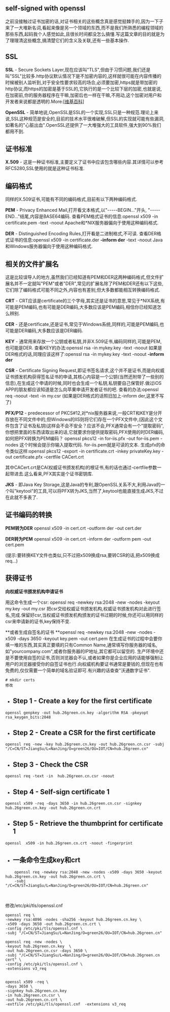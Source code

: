 ## self-signed with openssl



之前没接触过证书加密的话,对证书相关的这些概念真是感觉挺棘手的,因为一下子来了一大堆新名词,看起来像是另一个领域的东西,而不是我们所熟悉的编程领域的那些东西,起码我个人感觉如此,且很长时间都没怎么搞懂.写这篇文章的目的就是为了理理清这些概念,搞清楚它们的含义及关联,还有一些基本操作.

## SSL

**SSL** - Secure Sockets Layer,现在应该叫"TLS",但由于习惯问题,我们还是叫"SSL"比较多.http协议默认情况下是不加密内容的,这样就很可能在内容传播的时候被别人监听到,对于安全性要求较高的场合,必须要加密,https就是带加密的http协议,而https的加密是基于SSL的,它执行的是一个比较下层的加密,也就是说,在加密前,你的服务器程序在干嘛,加密后也一样在干嘛,不用动,这个加密对用户和开发者来说都是透明的.More:[[维基百科](http://en.wikipedia.org/wiki/Transport_Layer_Security)]

**OpenSSL** - 简单地说,OpenSSL是SSL的一个实现,SSL只是一种规范.理论上来说,SSL这种规范是安全的,目前的技术水平很难破解,但SSL的实现就可能有些漏洞,如著名的"心脏出血".OpenSSL还提供了一大堆强大的工具软件,强大到90%我们都用不到.

## 证书标准

**X.509** - 这是一种证书标准,主要定义了证书中应该包含哪些内容.其详情可以参考RFC5280,SSL使用的就是这种证书标准.

## 编码格式

同样的X.509证书,可能有不同的编码格式,目前有以下两种编码格式.

**PEM** - Privacy Enhanced Mail,打开看文本格式,以"-----BEGIN..."开头, "-----END..."结尾,内容是BASE64编码.
查看PEM格式证书的信息:openssl x509 -in certificate.pem -text -noout
Apache和*NIX服务器偏向于使用这种编码格式.

**DER** - Distinguished Encoding Rules,打开看是二进制格式,不可读.
查看DER格式证书的信息:openssl x509 -in certificate.der **-inform der** -text -noout
Java和Windows服务器偏向于使用这种编码格式.

## 相关的文件扩展名

这是比较误导人的地方,虽然我们已经知道有PEM和DER这两种编码格式,但文件扩展名并不一定就叫"PEM"或者"DER",常见的扩展名除了PEM和DER还有以下这些,它们除了编码格式可能不同之外,内容也有差别,但大多数都能相互转换编码格式.

**CRT** - CRT应该是certificate的三个字母,其实还是证书的意思,常见于*NIX系统,有可能是PEM编码,也有可能是DER编码,大多数应该是PEM编码,相信你已经知道怎么辨别.

**CER** - 还是certificate,还是证书,常见于Windows系统,同样的,可能是PEM编码,也可能是DER编码,大多数应该是DER编码.

**KEY** - 通常用来存放一个公钥或者私钥,并非X.509证书,编码同样的,可能是PEM,也可能是DER.
查看KEY的办法:openssl rsa -in mykey.key -text -noout
如果是DER格式的话,同理应该这样了:openssl rsa -in mykey.key -text -noout **-inform der**

**CSR** - Certificate Signing Request,即证书签名请求,这个并不是证书,而是向权威证书颁发机构获得签名证书的申请,其核心内容是一个公钥(当然还附带了一些别的信息),在生成这个申请的时候,同时也会生成一个私钥,私钥要自己保管好.做过iOS APP的朋友都应该知道是怎么向苹果申请开发者证书的吧.
查看的办法:openssl req -noout -text -in my.csr (如果是DER格式的话照旧加上-inform der,这里不写了)

**PFX/P12** - predecessor of PKCS#12,对*nix服务器来说,一般CRT和KEY是分开存放在不同文件中的,但Windows的IIS则将它们存在一个PFX文件中,(因此这个文件包含了证书及私钥)这样会不会不安全？应该不会,PFX通常会有一个"提取密码",你想把里面的东西读取出来的话,它就要求你提供提取密码,PFX使用的时DER编码,如何把PFX转换为PEM编码？
openssl pkcs12 -in for-iis.pfx -out for-iis.pem -nodes
这个时候会提示你输入提取代码. for-iis.pem就是可读的文本.
生成pfx的命令类似这样:openssl pkcs12 -export -in certificate.crt -inkey privateKey.key -out certificate.pfx -certfile CACert.crt

其中CACert.crt是CA(权威证书颁发机构)的根证书,有的话也通过-certfile参数一起带进去.这么看来,PFX其实是个证书密钥库.

**JKS** - 即Java Key Storage,这是Java的专利,跟OpenSSL关系不大,利用Java的一个叫"keytool"的工具,可以将PFX转为JKS,当然了,keytool也能直接生成JKS,不过在此就不多表了.

## 证书编码的转换

**PEM转为DER** openssl x509 -in cert.crt -outform der -out cert.der

**DER转为PEM** openssl x509 -in cert.crt -inform der -outform pem -out cert.pem

(提示:要转换KEY文件也类似,只不过把x509换成rsa,要转CSR的话,把x509换成req...)

## 获得证书

**向权威证书颁发机构申请证书**

用这命令生成一个csr: openssl req -newkey rsa:2048 -new -nodes -keyout my.key -out my.csr
把csr交给权威证书颁发机构,权威证书颁发机构对此进行签名,完成.保留好csr,当权威证书颁发机构颁发的证书过期的时候,你还可以用同样的csr来申请新的证书,key保持不变.

**或者生成自签名的证书
**openssl req -newkey rsa:2048 -new -nodes -x509 -days 3650 -keyout key.pem -out cert.pem
在生成证书的过程中会要你填一堆的东西,其实真正要填的只有Common Name,通常填写你服务器的域名,如"yourcompany.com",或者你服务器的IP地址,其它都可以留空的.
生产环境中还是不要使用自签的证书,否则浏览器会不认,或者如果你是企业应用的话能够强制让用户的浏览器接受你的自签证书也行.向权威机构要证书通常是要钱的,但现在也有免费的,仅仅需要一个简单的域名验证即可.有兴趣的话查查"沃通数字证书".



```shell
# mkdir certs
修改
```



-   ## Step 1 - Create a key for the first certificate

```shell
openssl genpkey -out hub.26green.cn.key -algorithm RSA -pkeyopt rsa_keygen_bits:2048
```



-   ## Step 2 - Create a CSR for the first certificate

```shell
openssl req -new -key hub.26green.cn.key -out hub.26green.cn.csr -subj "/C=CN/ST=JiangSu/L=NanJing/O=green26/OU=IOT/CN=hub.26green.cn"
```



-   ## Step 3 - Check the CSR

```shell
openssl req -text -in  hub.26green.cn.csr -noout
```



-   ## Step 4 - Self-sign certificate 1

```shell
openssl x509 -req -days 3650 -in hub.26green.cn.csr -signkey hub.26green.cn.key -out hub.26green.cn.crt
```



-   ## Step 5 - Retrieve the thumbprint for certificate 1

```shell
openssl  x509 -in hub.26green.cn.crt -noout -fingerprint 
```

-   ##   一条命令生成key和crt

```shell
    openssl req -newkey rsa:2048 -new -nodes -x509 -days 3650 -keyout hub.26green.cn.key -out hub.26green.cn.crt \
    -subj "/C=CN/ST=JiangSu/L=NanJing/O=green26/OU=IOT/CN=hub.26green.cn"
```

​    

修改/etc/pki/tls/openssl.cnf

```
openssl req \
-newkey rsa:4096 -nodes -sha256 -keyout hub.26green.cn.key \
-x509 -days 3650 -out hub.26green.cn.crt \
-config /etc/pki/tls/openssl.cnf \
-subj "/C=CN/ST=JiangSu/L=NanJing/O=green26/OU=IOT/CN=hub.26green.cn"
```



```
openssl req -new -nodes \
-keyout hub.26green.cn.key  \
-out hub.26green.cn.csr -days 3650 \
-subj "/C=CN/ST=JiangSu/L=NanJing/O=green26/OU=IOT/CN=hub.26green.cn cert" \
-config /etc/pki/tls/openssl.cnf \
-extensions v3_req


openssl x509 -req \
-days 3650 \
-signkey hub.26green.cn.key
-in hub.26green.cn.csr \
-out hub.26green.cn.crt \
-extfile /etc/pki/tls/openssl.cnf  -extensions v3_req
```

